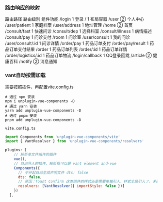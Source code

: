 ### 路由响应的映射
路由路径	路由级别	组件功能
/login	1	登录
/	1	布局容器
/user	②	个人中心
/user/patient	1	家庭档案
/user/address	1	地址管理
/home	②	首页
/consult/fast	1	快速问诊
/consult/dep	1	选择科室
/consult/illness	1	病情描述
/consult/pay	1	问诊支付
/room	1	问诊室
/user/consult	1	我的问诊
/user/consult/:id	1	问诊详情
/order/pay	1	药品订单支付
/order/pay/result	1	药品订单支付结果
/order	1	药品订单列表
/order/:id	1	药品订单详情
/order/logistics/:id	1	药品订单物流
/login/callback	1	QQ登录回跳
/article	②	健康百科
/notify	②	消息通知

### vant自动按需加载
需要按照插件，再配置vite.config.ts
```
# 通过 npm 安装
npm i unplugin-vue-components -D
# 通过 yarn 安装
yarn add unplugin-vue-components -D
# 通过 pnpm 安装
pnpm add unplugin-vue-components -D
```
`vite.config.ts`
```js
import Components from 'unplugin-vue-components/vite'
import { VantResolver } from 'unplugin-vue-components/resolvers'

plugins: [
    // 解析单文件组件的插件
    vue(),
    // 自动导入的插件，解析器可以是 vant element and-vue
    Components({
      // 不开起自动生成声明文件 dts: false
      dts: false,
      // 原因：Toast Confirm 这类组件的样式还是需要单独引入，样式全局引入了，关闭自动引入
      resolvers: [VantResolver({ importStyle: false })]
    })
  ],
```

